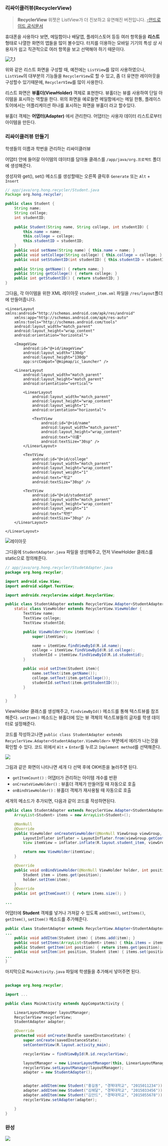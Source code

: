 ### 리싸이클러뷰(RecyclerView)

> **RecyclerView** 위젯은 ListView가 더 진보하고 유연해진 버전입니다. [-안드로이드 공식문서](https://developer.android.com/guide/topics/ui/layout/recyclerview?hl=ko)

휴대폰을 사용하다 보면, 메일함이나 배달앱, 플레이스토어 등등 여러 항목들을 **리스트** 형태로 나열한 화면의 앱들을 많이 볼수있다. 터치를 이용하는 모바일 기기의 특성 상 사용자가 쉽고 직관적으로 여러 항목을 보고 선택해야 하기 때문이다.

 
![7_1](./img/7_1.png)

위와 같은 리스트 화면을 구성할 때, 예전에는 `ListView`를 많이 사용하였으나, `ListView`의 대부분의 기능들을 `RecyclerView`로 할 수 있고, 좀 더 유연한 레이아웃을 구성할수 있기때문에, `RecyclerVIew`를 많이 사용한다.

리스트 화면은 **뷰홀더(ViewHolder)** 객체로 표현한다. 뷰홀더는 뷰를 사용하여 단일 아이템을 표시하는 역할을 한다. 위의 화면을 예로들면 메일함에서는 메일 한통, 플레이스토어에서는 어플리케이션 하나를 표시하는 화면을 뷰홀더 라고 할수있다.

뷰홀더 객체는 **어댑터(Adapter)** 에서 관리한다. 어댑터는 사용자 데이터 리스트로부터 아이템을 만든다.

### 리싸이클러뷰 만들기

학생들의 이름과 학번을 관리하는 리싸이클러뷰

어댑터 안에 들어갈 아이템의 데이터를 담아둘 클래스를 `/app/java/org.프로젝트` 폴더에 생성해준다.

생성자와 get(), set() 메소드를 생성할때는 오른쪽 클릭후 `Generate` 또는 `Alt` + `Insert`
```java
// app/java/org.hong.recycler/Student.java
Package org.hong.recycler;

public class Student {
    String name;
    String college;
    int studentID;
    
    public Student(String name, String college, int studentID) {
        this.name = name;
        this.college = college;
        this.studentID = studentID; 
    }
    public void setName(String name) { this.name = name; }
    public void setCollege(String college) { this.college = college; }
    public void setStudentID(int studentID) { this.studentID = studentID; }
    
    public String getName() { return name; }
    public String getCollege() { return college; }
    public int getStudentID() { return studentID; }
}
```

그다음, 각 아이템을 위한 XML 레이아웃 `student_item.xml` 파일을 `/res/layout`폴더에 만들어줍니다.

```xml<?xml version="1.0" encoding="utf-8"?>
<LinearLayout xmlns:android="http://schemas.android.com/apk/res/android"
    xmlns:app="http://schemas.android.com/apk/res-auto"
    xmlns:tools="http://schemas.android.com/tools"
    android:layout_width="match_parent"
    android:layout_height="wrap_content"
    android:orientation="horizontal">

    <ImageView
        android:id="@+id/imageView"
        android:layout_width="130dp"
        android:layout_height="130dp"
        app:srcCompat="@mipmap/ic_launcher" />

    <LinearLayout
        android:layout_width="match_parent"
        android:layout_height="match_parent"
        android:orientation="vertical">

        <LinearLayout
            android:layout_width="match_parent"
            android:layout_height="wrap_content"
            android:layout_weight="1"
            android:orientation="horizontal">

            <TextView
                android:id="@+id/name"
                android:layout_width="match_parent"
                android:layout_height="wrap_content"
                android:text="이름"
                android:textSize="30sp" />
        </LinearLayout>

        <TextView
            android:id="@+id/college"
            android:layout_width="match_parent"
            android:layout_height="wrap_content"
            android:layout_weight="1"
            android:text="학교"
            android:textSize="30sp" />

        <TextView
            android:id="@+id/studentid"
            android:layout_width="match_parent"
            android:layout_height="wrap_content"
            android:layout_weight="1"
            android:text="학번"
            android:textSize="30sp" />
    </LinearLayout>

</LinearLayout>
```

![레이아웃](./img/7_2.PNG)


그다음에 `StudentAdapter.java` 파일을 생성해주고, 먼저 ViewHolder 클래스를 static으로 정의해준다.

```java
// app/java/org.hong.recycler/StudetAdapter.java
package org.hong.recycler;

import android.view.View;
import android.widget.TextView;

import androidx.recyclerview.widget.RecyclerView;

public class StudentAdapter extends RecyclerView.Adapter<StudentAdapter.ViewHolder>{
    static class ViewHolder extends RecyclerView.ViewHolder {
        TextView name;
        TextView college;
        TextView studentId;

        public ViewHolder(View itemView) {
            super(itemView);

            name = itemView.findViewById(R.id.name);
            college = itemView.findViewById(R.id.college);
            studentId = itemView.findViewById(R.id.studentid);
        }

        public void setItem(Student item){
            name.setText(item.getName());
            college.setText(item.getCollege());
            studentId.setText(item.getStudentID());
        }

    }
}
```

ViewHolder 클래스를 생성해주고, `findviewById()` 메소드를 통해 텍스트뷰를 참조해준다. `setItem()` 메소드는 뷰홀더에 있는 뷰 객체의 텍스트뷰들의 글자를 학생 데이터로 설정해준다.

코드를 작성하고나면 `public class StudentAdapter extends RecyclerView.Adapter<StudentAdapter.ViewHolder>` 부분에서 에러가 나는것을 확인할 수 있다.
코드 위에서 `Alt` + `Enter`를 누르고 `Implement method`를 선택해준다.

![](./img/7_3.PNG) 

그림과 같은 화면이 나타나면 세개 다 선택 후에 OK버튼을 눌러주면 된다.

- `getItemCount()` : 어댑터가 관리하는 아이템 개수를 반환
- `onCreateViewHolder()` : 뷰홀더 객체가 만들어질 때 자동으로 호출
- `onBindViewHolder()` : 뷰홀더 객체가 재사용될 때 자동으로 호출

세개의 메소드가 추가되면, 다음과 같이 코드를 작성하면된다.

```java
public class StudentAdapter extends RecyclerView.Adapter<StudentAdapter.ViewHolder>{
    ArrayList<Student> items = new ArrayList<Student>();

    @NonNull
    @Override
    public ViewHolder onCreateViewHolder(@NonNull ViewGroup viewGroup, int viewType) {
        LayoutInflater inflater = LayoutInflater.from(viewGroup.getContext());
        View itemView = inflater.inflate(R.layout.student_item, viewGroup, false);

        return new ViewHolder(itemView);
    }

    @Override
    public void onBindViewHolder(@NonNull ViewHolder holder, int position) {
        Student item = items.get(position);
        holder.setItem(item);
    }
    @Override
    public int getItemCount() { return items.size(); }

...

```

어댑터에 **Student** 객체를 넣거나 가져갈 수 있도록 `addItem()`, `setItems()`, `getItem()`, `setItem()` 메소드를 추가해준다.

```java
public class StudentAdapter extends RecyclerView.Adapter<StudentAdapter.ViewHolder>{
...
    public void addItem(Student item) { items.add(item); }
    public void setItems(ArrayList<Student> items) { this.items = items; }
    public Student getItem(int position) { return items.get(position); }
    public void setItem(int position, Student item) { items.set(position, item); }
...
}

```


마지막으로 `MainActivity.java` 파일에 학생들을 추가해서 넣어주면 된다.

```java

package org.hong.recycler;

import ...

public class MainActivity extends AppCompatActivity {

    LinearLayoutManager layoutManager;
    RecyclerView recyclerView;
    StudentAdapter adapter;

    @Override
    protected void onCreate(Bundle savedInstanceState) {
        super.onCreate(savedInstanceState);
        setContentView(R.layout.activity_main);

        recyclerView = findViewById(R.id.recyclerView);

        layoutManager = new LinearLayoutManager(this, LinearLayoutManager.VERTICAL, false);
        recyclerView.setLayoutManager(layoutManager);
        adapter = new StudentAdapter();


        adapter.addItem(new Student("홍길동", "경북대학교", "2015011234"));
        adapter.addItem(new Student("김해달", "경북대학교", "2015033456"));
        adapter.addItem(new Student("김안드", "경북대학교", "2015055678"));
        recyclerView.setAdapter(adapter);

    }
}

```

### 완성

![](./img/7_4.PNG)